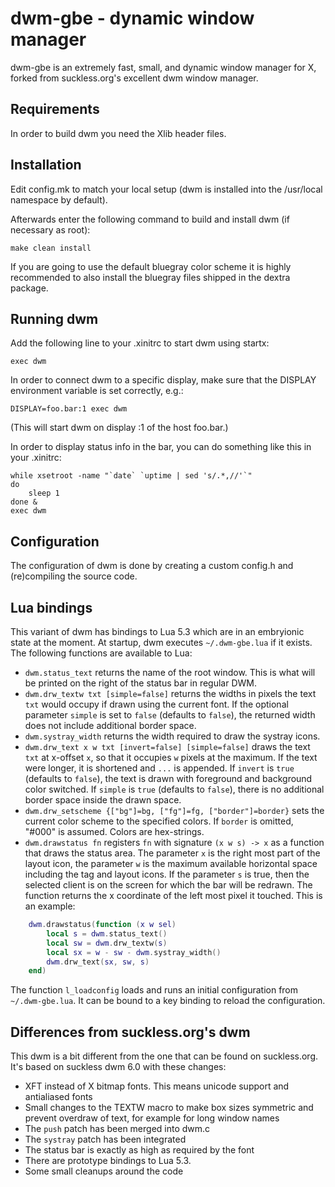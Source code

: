 dwm-gbe - dynamic window manager
============================
dwm-gbe is an extremely fast, small, and dynamic window manager for X, forked from suckless.org's excellent dwm window manager.


Requirements
------------
In order to build dwm you need the Xlib header files.


Installation
------------
Edit config.mk to match your local setup (dwm is installed into
the /usr/local namespace by default).

Afterwards enter the following command to build and install dwm (if
necessary as root):

    make clean install

If you are going to use the default bluegray color scheme it is highly
recommended to also install the bluegray files shipped in the dextra package.


Running dwm
-----------
Add the following line to your .xinitrc to start dwm using startx:

    exec dwm

In order to connect dwm to a specific display, make sure that
the DISPLAY environment variable is set correctly, e.g.:

    DISPLAY=foo.bar:1 exec dwm

(This will start dwm on display :1 of the host foo.bar.)

In order to display status info in the bar, you can do something
like this in your .xinitrc:

    while xsetroot -name "`date` `uptime | sed 's/.*,//'`"
    do
    	sleep 1
    done &
    exec dwm


Configuration
-------------
The configuration of dwm is done by creating a custom config.h
and (re)compiling the source code.

Lua bindings
------------
This variant of dwm has bindings to Lua 5.3 which are in an embryionic state
at the moment. At startup, dwm executes `~/.dwm-gbe.lua` if it exists. The
following functions are available to Lua:

* `dwm.status_text` returns the name of the root window. This is what will be
  printed on the right of the status bar in regular DWM.
* `dwm.drw_textw txt [simple=false]` returns the widths in pixels the text
  `txt` would occupy if drawn using the current font. If the optional parameter
  `simple` is set to `false` (defaults to `false`), the returned width does not
  include additional border space.
* `dwm.systray_width` returns the width required to draw the systray icons.
* `dwm.drw_text x w txt [invert=false] [simple=false]` draws the text `txt` at
  x-offset `x`, so that it occupies `w` pixels at the maximum. If the text were
  longer, it is shortened and `...` is appended. If `invert` is `true` (defaults
  to `false`), the text is drawn with foreground and background color switched.
  If `simple` is `true` (defaults to `false`), there is no additional border
  space inside the drawn space.
* `dwm.drw_setscheme {["bg"]=bg, ["fg"]=fg, ["border"]=border}` sets the
  current color scheme to the specified colors. If `border` is omitted, "#000"
  is assumed. Colors are hex-strings.
* `dwm.drawstatus fn` registers `fn` with signature `(x w s) -> x` as a function
  that draws the status area. The parameter `x` is the right most part of the
  layout icon, the parameter `w` is the maximum available horizontal space
  including the tag and layout icons. If the parameter `s` is true, then the
  selected client is on the screen for which the bar will be redrawn. The
  function returns the x coordinate of the left most pixel it touched. This is
  an example:

```lua
    dwm.drawstatus(function (x w sel)
        local s = dwm.status_text()
        local sw = dwm.drw_textw(s)
        local sx = w - sw - dwm.systray_width()
        dwm.drw_text(sx, sw, s)
    end)
```

The function `l_loadconfig` loads and runs an initial configuration from
`~/.dwm-gbe.lua`. It can be bound to a key binding to reload the
configuration.

Differences from suckless.org's dwm
-----------------------------------
This dwm is a bit different from the one that can be found on suckless.org. It's based on suckless dwm 6.0 with these changes:

* XFT instead of X bitmap fonts. This means unicode support and antialiased fonts
* Small changes to the TEXTW macro to make box sizes symmetric and prevent overdraw of text, for example for long window names
* The `push` patch has been merged into dwm.c
* The `systray` patch has been integrated
* The status bar is exactly as high as required by the font
* There are prototype bindings to Lua 5.3.
* Some small cleanups around the code
